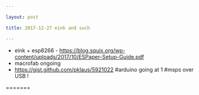 ```yaml
---

layout: post

title: 2017-12-27 eink and such

---
```



-   eink + esp8266 -
    https://blog.squix.org/wp-content/uploads/2017/10/ESPaper-Setup-Guide.pdf
-   macrofab ongoing
-   https://gist.github.com/pklaus/5921022 \#arduino going at 1 \#msps
    over USB !

=======

